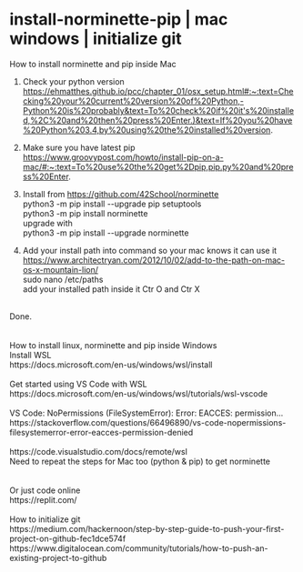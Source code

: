 # install-norminette-pip | mac windows | initialize git
How to install norminette and pip inside Mac

1. Check your python version <br>
https://ehmatthes.github.io/pcc/chapter_01/osx_setup.html#:~:text=Checking%20your%20current%20version%20of%20Python,-Python%20is%20probably&text=To%20check%20if%20it's%20installed,%2C%20and%20then%20press%20Enter.)&text=If%20you%20have%20Python%203.4,by%20using%20the%20installed%20version.

2. Make sure you have latest pip <br>
https://www.groovypost.com/howto/install-pip-on-a-mac/#:~:text=To%20use%20the%20get%2Dpip,pip.py%20and%20press%20Enter.

3. Install from https://github.com/42School/norminette <br>
python3 -m pip install --upgrade pip setuptools <br>
python3 -m pip install norminette <br>
upgrade with <br>
python3 -m pip install --upgrade norminette <br>

4. Add your install path into command so your mac knows it can use it <br>
https://www.architectryan.com/2012/10/02/add-to-the-path-on-mac-os-x-mountain-lion/ <br>
sudo nano /etc/paths <br>
add your installed path inside it Ctr O and Ctr X <br>
<br>
Done. <br>
<br>
<br>
How to install linux, norminette and pip inside Windows <br>
Install WSL  <br>
https://docs.microsoft.com/en-us/windows/wsl/install  <br>
<br>
Get started using VS Code with WSL <br>
https://docs.microsoft.com/en-us/windows/wsl/tutorials/wsl-vscode  <br>
 <br>
 VS Code: NoPermissions (FileSystemError): Error: EACCES: permission...<br>
 https://stackoverflow.com/questions/66496890/vs-code-nopermissions-filesystemerror-error-eacces-permission-denied <br>
 <br>
 https://code.visualstudio.com/docs/remote/wsl  <br>
 Need to repeat the steps for Mac too (python & pip) to get norminette <br>
 <br>
 <br>
 Or just code online  <br>
https://replit.com/  <br>
<br>
How to initialize git <br>
https://medium.com/hackernoon/step-by-step-guide-to-push-your-first-project-on-github-fec1dce574f <br>
https://www.digitalocean.com/community/tutorials/how-to-push-an-existing-project-to-github <br>
